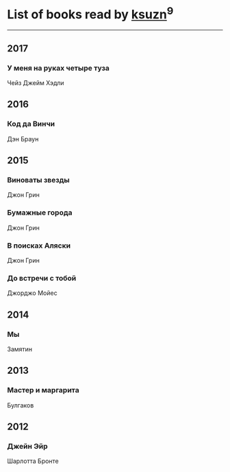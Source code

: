 # List of books read by [ksuzn](https://www.facebook.com/app_scoped_user_id/1187171844676492/)<sup>9</sup>
---

## 2017

### У меня на руках четыре туза
Чейз Джейм Хэдли



## 2016

### Код да Винчи
Дэн Браун



## 2015

### Виноваты звезды
Джон Грин


### Бумажные города
Джон Грин


### В поисках Аляски
Джон Грин


### До встречи с тобой
Джорджо Мойес



## 2014

### Мы
Замятин



## 2013

### Мастер и маргарита
Булгаков



## 2012

### Джейн Эйр
Шарлотта Бронте



